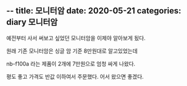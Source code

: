 --
title: 모니터암
date: 2020-05-21
categories: diary 모니터암
---
예전부터 사서 써보고 싶었던 모니터암을 이제야 알아보게 됬다.

원래 기존 모니터암은 싱글 암 기준 8만원대로 알고있었는데

nb-f100a 라는 제품이 2개에 7만원으로 엄청 싸게 나왔다.

평도 좋고 가격도 반값 이하여서 주문했다. 어서 왔으면 좋겠다.
